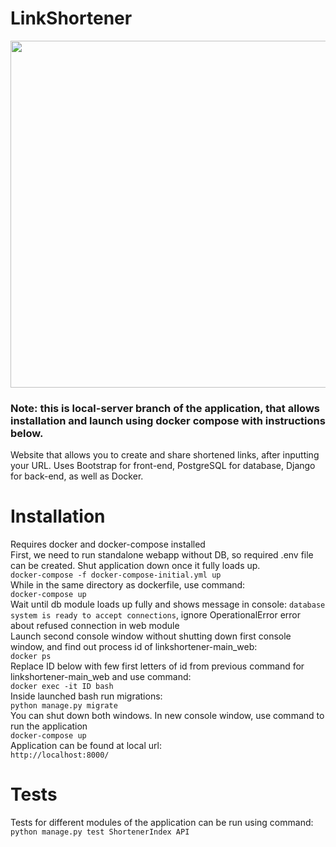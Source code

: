 # LinkShortener

<p align="center">
  <img src="https://user-images.githubusercontent.com/35972878/132550142-b55ce846-ad1c-41a5-89a8-dfabc3a9658d.png" width="555" height="555">
</p>

<h3> Note: this is local-server branch of the application, that allows installation and launch using docker compose with instructions below.</h3>  

Website that allows you to create and share shortened links, after inputting your URL. 
Uses Bootstrap for front-end, PostgreSQL for database, Django for back-end, as well as Docker.

# Installation
Requires docker and docker-compose installed  
First, we need to run standalone webapp without DB, so required .env file can be created. Shut application down once it fully loads up.  
`docker-compose -f docker-compose-initial.yml up`  
While in the same directory as dockerfile, use command:  
`docker-compose up`  
Wait until db module loads up fully and shows message in console: `database system is ready to accept connections`, ignore OperationalError error about refused connection in web module  
Launch second console window without shutting down first console window, and find out process id of linkshortener-main_web:  
`docker ps`  
Replace ID below with few first letters of id from previous command for linkshortener-main_web and use command:  
`docker exec -it ID bash`  
Inside launched bash run migrations:   
`python manage.py migrate`  
You can shut down both windows. In new console window, use command to run the application  
`docker-compose up`  
Application can be found at local url:  
`http://localhost:8000/`  


# Tests
Tests for different modules of the application can be run using command:  
`python manage.py test ShortenerIndex API`  



